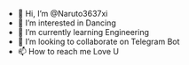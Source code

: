- 👋 Hi, I’m @Naruto3637xi
- 👀 I’m interested in Dancing
- 🌱 I’m currently learning Engineering
- 💞️ I’m looking to collaborate on Telegram Bot 
- 📫 How to reach me Love U

<!---
Naruto3637xi/Naruto3637xi is a ✨ special ✨ repository because its `README.md` (this file) appears on your GitHub profile.
You can click the Preview link to take a look at your changes.
--->
